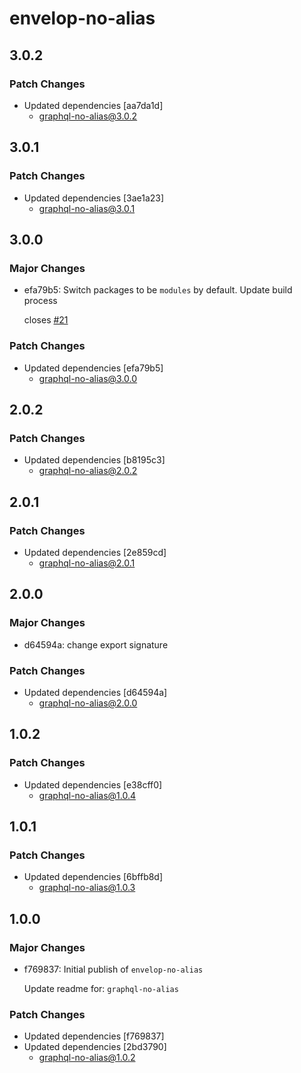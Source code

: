 # envelop-no-alias

## 3.0.2

### Patch Changes

- Updated dependencies [aa7da1d]
  - graphql-no-alias@3.0.2

## 3.0.1

### Patch Changes

- Updated dependencies [3ae1a23]
  - graphql-no-alias@3.0.1

## 3.0.0

### Major Changes

- efa79b5: Switch packages to be `modules` by default.
  Update build process

  closes [#21](https://github.com/ivandotv/graphql-no-alias/issues/21)

### Patch Changes

- Updated dependencies [efa79b5]
  - graphql-no-alias@3.0.0

## 2.0.2

### Patch Changes

- Updated dependencies [b8195c3]
  - graphql-no-alias@2.0.2

## 2.0.1

### Patch Changes

- Updated dependencies [2e859cd]
  - graphql-no-alias@2.0.1

## 2.0.0

### Major Changes

- d64594a: change export signature

### Patch Changes

- Updated dependencies [d64594a]
  - graphql-no-alias@2.0.0

## 1.0.2

### Patch Changes

- Updated dependencies [e38cff0]
  - graphql-no-alias@1.0.4

## 1.0.1

### Patch Changes

- Updated dependencies [6bffb8d]
  - graphql-no-alias@1.0.3

## 1.0.0

### Major Changes

- f769837: Initial publish of `envelop-no-alias`

  Update readme for: `graphql-no-alias`

### Patch Changes

- Updated dependencies [f769837]
- Updated dependencies [2bd3790]
  - graphql-no-alias@1.0.2
